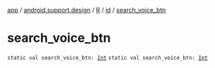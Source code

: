 [app](../../../index.md) / [android.support.design](../../index.md) / [R](../index.md) / [id](index.md) / [search_voice_btn](.)

# search_voice_btn

`static val search_voice_btn: `[`Int`](https://kotlinlang.org/api/latest/jvm/stdlib/kotlin/-int/index.html)
`static val search_voice_btn: `[`Int`](https://kotlinlang.org/api/latest/jvm/stdlib/kotlin/-int/index.html)